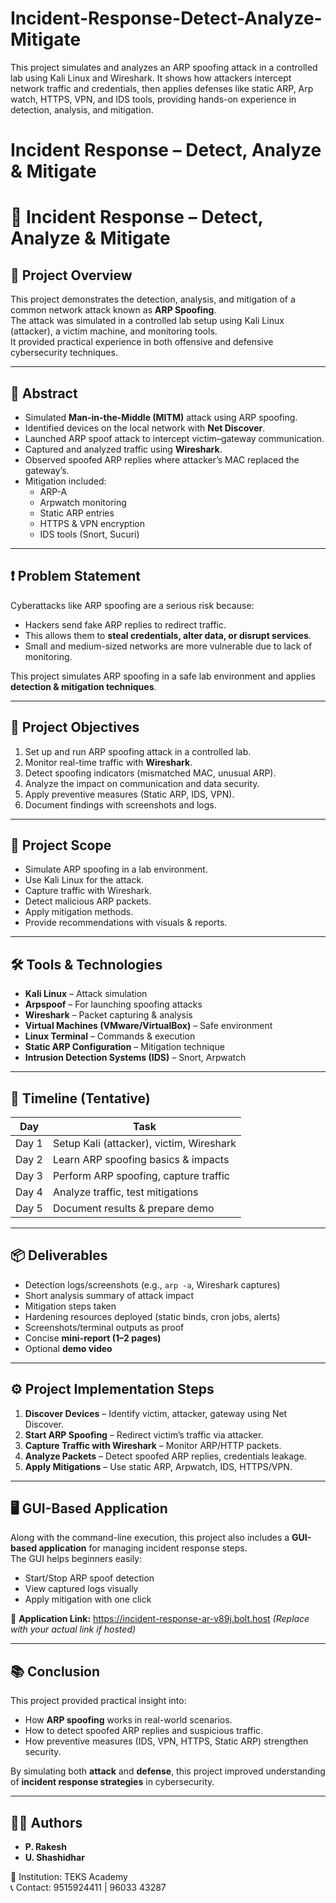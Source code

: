 # Incident-Response-Detect-Analyze-Mitigate
This project simulates and analyzes an ARP spoofing attack in a controlled lab using Kali Linux and Wireshark. It shows how attackers intercept network traffic and credentials, then applies defenses like static ARP, Arp watch, HTTPS, VPN, and IDS tools, providing hands-on experience in detection, analysis, and mitigation.
# Incident Response – Detect, Analyze & Mitigate

# 🚨 Incident Response – Detect, Analyze & Mitigate

## 📌 Project Overview
This project demonstrates the detection, analysis, and mitigation of a common network attack known as **ARP Spoofing**.  
The attack was simulated in a controlled lab setup using Kali Linux (attacker), a victim machine, and monitoring tools.  
It provided practical experience in both offensive and defensive cybersecurity techniques.

---

## 📝 Abstract
- Simulated **Man-in-the-Middle (MITM)** attack using ARP spoofing.  
- Identified devices on the local network with **Net Discover**.  
- Launched ARP spoof attack to intercept victim–gateway communication.  
- Captured and analyzed traffic using **Wireshark**.  
- Observed spoofed ARP replies where attacker’s MAC replaced the gateway’s.  
- Mitigation included:
  - ARP-A  
  - Arpwatch monitoring  
  - Static ARP entries  
  - HTTPS & VPN encryption  
  - IDS tools (Snort, Sucuri)

---

## ❗ Problem Statement
Cyberattacks like ARP spoofing are a serious risk because:
- Hackers send fake ARP replies to redirect traffic.  
- This allows them to **steal credentials, alter data, or disrupt services**.  
- Small and medium-sized networks are more vulnerable due to lack of monitoring.  

This project simulates ARP spoofing in a safe lab environment and applies **detection & mitigation techniques**.

---

## 🎯 Project Objectives
1. Set up and run ARP spoofing attack in a controlled lab.  
2. Monitor real-time traffic with **Wireshark**.  
3. Detect spoofing indicators (mismatched MAC, unusual ARP).  
4. Analyze the impact on communication and data security.  
5. Apply preventive measures (Static ARP, IDS, VPN).  
6. Document findings with screenshots and logs.

---

## 📌 Project Scope
- Simulate ARP spoofing in a lab environment.  
- Use Kali Linux for the attack.  
- Capture traffic with Wireshark.  
- Detect malicious ARP packets.  
- Apply mitigation methods.  
- Provide recommendations with visuals & reports.  

---

## 🛠 Tools & Technologies
- **Kali Linux** – Attack simulation  
- **Arpspoof** – For launching spoofing attacks  
- **Wireshark** – Packet capturing & analysis  
- **Virtual Machines (VMware/VirtualBox)** – Safe environment  
- **Linux Terminal** – Commands & execution  
- **Static ARP Configuration** – Mitigation technique  
- **Intrusion Detection Systems (IDS)** – Snort, Arpwatch  

---

## 📅 Timeline (Tentative)
| Day | Task |
|-----|------|
| Day 1 | Setup Kali (attacker), victim, Wireshark |
| Day 2 | Learn ARP spoofing basics & impacts |
| Day 3 | Perform ARP spoofing, capture traffic |
| Day 4 | Analyze traffic, test mitigations |
| Day 5 | Document results & prepare demo |

---

## 📦 Deliverables
- Detection logs/screenshots (e.g., `arp -a`, Wireshark captures)  
- Short analysis summary of attack impact  
- Mitigation steps taken  
- Hardening resources deployed (static binds, cron jobs, alerts)  
- Screenshots/terminal outputs as proof  
- Concise **mini-report (1–2 pages)**  
- Optional **demo video**  

---

## ⚙️ Project Implementation Steps
1. **Discover Devices** – Identify victim, attacker, gateway using Net Discover.  
2. **Start ARP Spoofing** – Redirect victim’s traffic via attacker.  
3. **Capture Traffic with Wireshark** – Monitor ARP/HTTP packets.  
4. **Analyze Packets** – Detect spoofed ARP replies, credentials leakage.  
5. **Apply Mitigations** – Use static ARP, Arpwatch, IDS, HTTPS/VPN.  

---

## 🖥️ GUI-Based Application
Along with the command-line execution, this project also includes a **GUI-based application** for managing incident response steps.  
The GUI helps beginners easily:
- Start/Stop ARP spoof detection  
- View captured logs visually  
- Apply mitigation with one click  

🔗 **Application Link:**   https://incident-response-ar-v89j.bolt.host
*(Replace with your actual link if hosted)*  

---

## 📚 Conclusion
This project provided practical insight into:  
- How **ARP spoofing** works in real-world scenarios.  
- How to detect spoofed ARP replies and suspicious traffic.  
- How preventive measures (IDS, VPN, HTTPS, Static ARP) strengthen security.  

By simulating both **attack** and **defense**, this project improved understanding of **incident response strategies** in cybersecurity.  

---

## 👨‍💻 Authors
- **P. Rakesh**  
- **U. Shashidhar**  

📍 Institution: TEKS Academy  
📞 Contact: 9515924411 | 96033 43287  
